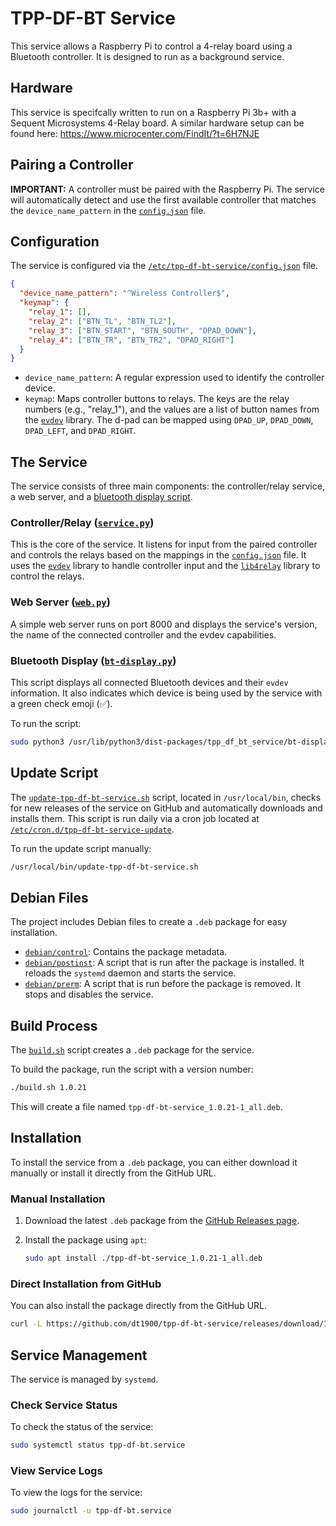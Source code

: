 # TPP-DF-BT Service

This service allows a Raspberry Pi to control a 4-relay board using a Bluetooth controller. It is designed to run as a background service.

## Hardware

This service is specifcally written to run on a Raspberry Pi 3b+ with a Sequent Microsystems 4-Relay board. A similar hardware setup can be found here: https://www.microcenter.com/FindIt/?t=6H7NJE

## Pairing a Controller

**IMPORTANT:** A controller must be paired with the Raspberry Pi. The service will automatically detect and use the first available controller that matches the `device_name_pattern` in the [`config.json`](config.json) file.

## Configuration

The service is configured via the [`/etc/tpp-df-bt-service/config.json`](config.json) file.

```json
{
  "device_name_pattern": "^Wireless Controller$",
  "keymap": {
    "relay_1": [],
    "relay_2": ["BTN_TL", "BTN_TL2"],
    "relay_3": ["BTN_START", "BTN_SOUTH", "DPAD_DOWN"],
    "relay_4": ["BTN_TR", "BTN_TR2", "DPAD_RIGHT"]
  }
}
```

*   `device_name_pattern`: A regular expression used to identify the controller device.
*   `keymap`: Maps controller buttons to relays. The keys are the relay numbers (e.g., "relay_1"), and the values are a list of button names from the [`evdev`](https://python-evdev.readthedocs.io/en/latest/) library. The d-pad can be mapped using `DPAD_UP`, `DPAD_DOWN`, `DPAD_LEFT`, and `DPAD_RIGHT`.

## The Service

The service consists of three main components: the controller/relay service, a web server, and a [bluetooth display script](tpp_df_bt_service/bt-display.py).

### Controller/Relay ([`service.py`](tpp_df_bt_service/service.py))

This is the core of the service. It listens for input from the paired controller and controls the relays based on the mappings in the [`config.json`](config.json) file. It uses the [`evdev`](https://python-evdev.readthedocs.io/en/latest/) library to handle controller input and the [`lib4relay`](4relay/lib4relay/__init__.py) library to control the relays.

### Web Server ([`web.py`](tpp_df_bt_service/web.py))

A simple web server runs on port 8000 and displays the service's version, the name of the connected controller and the evdev capabilities.

### Bluetooth Display ([`bt-display.py`](tpp_df_bt_service/bt-display.py))

This script displays all connected Bluetooth devices and their `evdev` information. It also indicates which device is being used by the service with a green check emoji (✅).

To run the script:
```bash
sudo python3 /usr/lib/python3/dist-packages/tpp_df_bt_service/bt-display.py
```

## Update Script

The [`update-tpp-df-bt-service.sh`](update-tpp-df-bt-service.sh) script, located in `/usr/local/bin`, checks for new releases of the service on GitHub and automatically downloads and installs them. This script is run daily via a cron job located at [`/etc/cron.d/tpp-df-bt-service-update`](debian/tpp-df-bt-service-update).

To run the update script manually:

```bash
/usr/local/bin/update-tpp-df-bt-service.sh
```

## Debian Files

The project includes Debian files to create a `.deb` package for easy installation.

*   [`debian/control`](debian/control): Contains the package metadata.
*   [`debian/postinst`](debian/postinst): A script that is run after the package is installed. It reloads the `systemd` daemon and starts the service.
*   [`debian/prerm`](debian/prerm): A script that is run before the package is removed. It stops and disables the service.

## Build Process

The [`build.sh`](build.sh) script creates a `.deb` package for the service.

To build the package, run the script with a version number:

```bash
./build.sh 1.0.21
```

This will create a file named `tpp-df-bt-service_1.0.21-1_all.deb`.

## Installation

To install the service from a `.deb` package, you can either download it manually or install it directly from the GitHub URL.

### Manual Installation

1.  Download the latest `.deb` package from the [GitHub Releases page](https://github.com/dt1900/tpp-df-bt-service/releases).
2.  Install the package using `apt`:

    ```bash
    sudo apt install ./tpp-df-bt-service_1.0.21-1_all.deb
    ```

### Direct Installation from GitHub

You can also install the package directly from the GitHub URL.

```bash
curl -L https://github.com/dt1900/tpp-df-bt-service/releases/download/1.0.21/tpp-df-bt-service_1.0.21-1_all.deb -o /tmp/tpp-df-bt-service_1.0.21-1_all.deb && sudo apt install /tmp/tpp-df-bt-service_1.0.21-1_all.deb
```

## Service Management

The service is managed by `systemd`.

### Check Service Status

To check the status of the service:

```bash
sudo systemctl status tpp-df-bt.service
```

### View Service Logs

To view the logs for the service:

```bash
sudo journalctl -u tpp-df-bt.service
```
